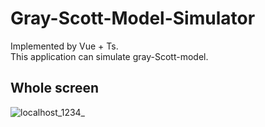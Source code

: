 # Gray-Scott-Model-Simulator
Implemented by Vue + Ts.  
This application can simulate gray-Scott-model.

## Whole screen
![localhost_1234_](https://user-images.githubusercontent.com/34295276/103327290-46023900-4a97-11eb-9a0e-b4744ce1f810.png)
